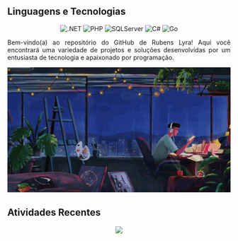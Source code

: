 ## Linguagens e Tecnologias
<div align="center">
  <img alt=".NET" height="32px" src="https://img.shields.io/badge/.NET-5C2D91?style=for-the-badge&logo=.net&logoColor=white"/>
  <img alt="PHP" height="32px" src="https://img.shields.io/badge/PHP-777BB4?style=for-the-badge&logo=php&logoColor=white">
  <img alt="SQLServer" height="32px" src="https://img.shields.io/badge/SQLServer-CC2927?style=for-the-badge&logo=microsoft%20sql%20server&logoColor=white">
  <img alt="C#" height="32px" src="https://img.shields.io/badge/C%23-239120?style=for-the-badge&logo=c-sharp&logoColor=white">
  <img alt="Go" height="32px" src="https://img.shields.io/badge/Go-00ADD8?style=for-the-badge&logo=go&logoColor=white">
</div>

<p align="justify">Bem-vindo(a) ao repositório do GitHub de Rubens Lyra! Aqui você encontrará uma variedade de projetos e soluções desenvolvidas por um entusiasta de tecnologia e apaixonado por programação.</p>

<div align="center">
  <div class="img-container">
    <img src="03.gif" class="responsive-gif"/>
  </div>
</div>

## Atividades Recentes
<div align="center">
  <img width="auto" align="center" src="https://github-readme-stats.vercel.app/api/top-langs/?username=rubenslyra&langs_count=10&layout=compact&theme=shades-of-purple" />
</div>
